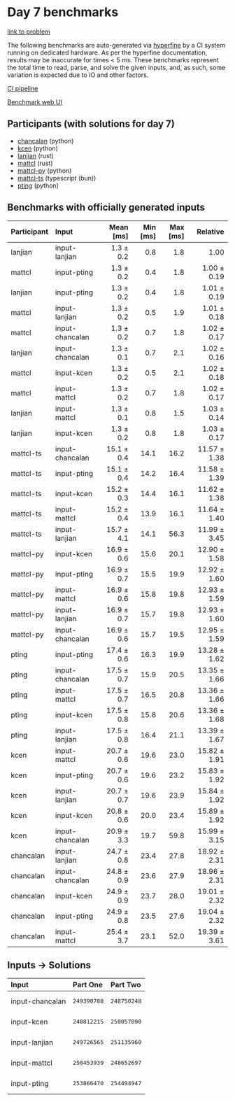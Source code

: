 # Day 7 benchmarks

[link to problem](https://adventofcode.com/2023/day/7)

The following benchmarks are auto-generated via
[hyperfine](https://github.com/sharkdp/hyperfine) by a CI system running on
dedicated hardware. As per the hyperfine documentation, results may be
inaccurate for times < 5 ms. These benchmarks represent the total time to read,
parse, and solve the given inputs, and, as such, some variation is expected due
to IO and other factors.

[CI pipeline](http://ci.papercode.net:8080/teams/main/pipelines/aoc2023)

[Benchmark web UI](https://aoc.ancalagon.black)


## Participants (with solutions for day 7)

- [chancalan](https://github.com/chancalan/aoc2023) (python)
- [kcen](https://github.com/kcen/aoc2023) (python)
- [lanjian](https://github.com/lanjian/aoc-2023) (rust)
- [mattcl](https://github.com/mattcl/aoc2023) (rust)
- [mattcl-py](https://github.com/mattcl/aoc2023-py) (python)
- [mattcl-ts](https://github.com/mattcl/aoc2023-js) (typescript (bun))
- [pting](https://github.com/pting/aoc2023) (python)


## Benchmarks with officially generated inputs

| Participant | Input | Mean [ms] | Min [ms] | Max [ms] | Relative |
|:---|:---|---:|---:|---:|---:|
| lanjian | input-lanjian | 1.3 ± 0.2 | 0.8 | 1.8 | 1.00 |
| mattcl | input-pting | 1.3 ± 0.2 | 0.4 | 1.8 | 1.00 ± 0.19 |
| lanjian | input-pting | 1.3 ± 0.2 | 0.4 | 1.8 | 1.01 ± 0.19 |
| mattcl | input-lanjian | 1.3 ± 0.2 | 0.5 | 1.9 | 1.01 ± 0.18 |
| mattcl | input-chancalan | 1.3 ± 0.2 | 0.7 | 1.8 | 1.02 ± 0.17 |
| lanjian | input-chancalan | 1.3 ± 0.1 | 0.7 | 2.1 | 1.02 ± 0.16 |
| mattcl | input-kcen | 1.3 ± 0.2 | 0.5 | 2.1 | 1.02 ± 0.18 |
| mattcl | input-mattcl | 1.3 ± 0.2 | 0.7 | 1.8 | 1.02 ± 0.17 |
| lanjian | input-mattcl | 1.3 ± 0.1 | 0.8 | 1.5 | 1.03 ± 0.14 |
| lanjian | input-kcen | 1.3 ± 0.2 | 0.8 | 1.8 | 1.03 ± 0.17 |
| mattcl-ts | input-chancalan | 15.1 ± 0.4 | 14.1 | 16.2 | 11.57 ± 1.38 |
| mattcl-ts | input-pting | 15.1 ± 0.4 | 14.2 | 16.4 | 11.58 ± 1.39 |
| mattcl-ts | input-kcen | 15.2 ± 0.3 | 14.4 | 16.1 | 11.62 ± 1.38 |
| mattcl-ts | input-mattcl | 15.2 ± 0.4 | 13.9 | 16.1 | 11.64 ± 1.40 |
| mattcl-ts | input-lanjian | 15.7 ± 4.1 | 14.1 | 56.3 | 11.99 ± 3.45 |
| mattcl-py | input-kcen | 16.9 ± 0.6 | 15.6 | 20.1 | 12.90 ± 1.58 |
| mattcl-py | input-pting | 16.9 ± 0.7 | 15.5 | 19.9 | 12.92 ± 1.60 |
| mattcl-py | input-mattcl | 16.9 ± 0.6 | 15.8 | 19.8 | 12.93 ± 1.59 |
| mattcl-py | input-lanjian | 16.9 ± 0.7 | 15.7 | 19.8 | 12.93 ± 1.60 |
| mattcl-py | input-chancalan | 16.9 ± 0.6 | 15.7 | 19.5 | 12.95 ± 1.59 |
| pting | input-pting | 17.4 ± 0.6 | 16.3 | 19.9 | 13.28 ± 1.62 |
| pting | input-chancalan | 17.5 ± 0.7 | 15.9 | 20.5 | 13.35 ± 1.66 |
| pting | input-mattcl | 17.5 ± 0.7 | 16.5 | 20.8 | 13.36 ± 1.66 |
| pting | input-kcen | 17.5 ± 0.8 | 15.8 | 20.6 | 13.36 ± 1.68 |
| pting | input-lanjian | 17.5 ± 0.8 | 16.4 | 21.1 | 13.39 ± 1.67 |
| kcen | input-mattcl | 20.7 ± 0.6 | 19.6 | 23.0 | 15.82 ± 1.91 |
| kcen | input-pting | 20.7 ± 0.6 | 19.6 | 23.2 | 15.83 ± 1.92 |
| kcen | input-lanjian | 20.7 ± 0.7 | 19.6 | 23.9 | 15.84 ± 1.92 |
| kcen | input-kcen | 20.8 ± 0.6 | 20.0 | 23.4 | 15.89 ± 1.92 |
| kcen | input-chancalan | 20.9 ± 3.3 | 19.7 | 59.8 | 15.99 ± 3.15 |
| chancalan | input-lanjian | 24.7 ± 0.8 | 23.4 | 27.8 | 18.92 ± 2.31 |
| chancalan | input-chancalan | 24.8 ± 0.9 | 23.6 | 27.9 | 18.96 ± 2.31 |
| chancalan | input-kcen | 24.9 ± 0.9 | 23.7 | 28.0 | 19.01 ± 2.32 |
| chancalan | input-pting | 24.9 ± 0.8 | 23.5 | 27.6 | 19.04 ± 2.32 |
| chancalan | input-mattcl | 25.4 ± 3.7 | 23.1 | 52.0 | 19.39 ± 3.61 |


## Inputs -> Solutions

| Input | Part One | Part Two |
|:---|:---|:---|
|input-chancalan|<pre>249390788</pre>|<pre>248750248</pre>|
|input-kcen|<pre>248812215</pre>|<pre>250057090</pre>|
|input-lanjian|<pre>249726565</pre>|<pre>251135960</pre>|
|input-mattcl|<pre>250453939</pre>|<pre>248652697</pre>|
|input-pting|<pre>253866470</pre>|<pre>254494947</pre>|